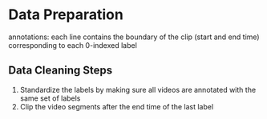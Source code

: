# Data Preparation

annotations: each line contains the boundary of the clip (start and end time) corresponding to each 0-indexed label

## Data Cleaning Steps

1. Standardize the labels by making sure all videos are annotated with the same set of labels
2. Clip the video segments after the end time of the last label
